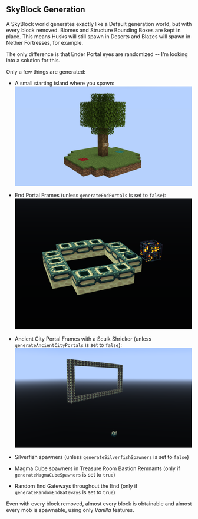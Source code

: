 ## SkyBlock Generation

A SkyBlock world generates exactly like a Default generation world, but with every block removed. Biomes and Structure
Bounding Boxes are kept in place. This means Husks will still spawn in Deserts and Blazes will spawn in Nether
Fortresses, for example.

The only difference is that Ender Portal eyes are randomized -- I'm looking into a solution for this.

Only a few things are generated:

- A small starting island where you spawn:
  ![small spawn platform with grass, both types of nylium, and a tree](../screenshots/spawn_platform.png?raw=true "Spawn Platform")

- End Portal Frames (unless `generateEndPortals` is set to `false`):
  ![end portal frame remains](../screenshots/end_portal.png?raw=true "End Portal Frame")

- Ancient City Portal Frames with a Sculk Shrieker (unless `generateAncientCityPortals` is set to `false`):
  ![ancient city portal frame remains](../screenshots/ancient_city_portal.png?raw=true "Ancient City Portal Frame")

- Silverfish spawners (unless `generateSilverfishSpawners` is set to `false`)

- Magma Cube spawners in Treasure Room Bastion Remnants (only if `generateMagmaCubeSpawners` is set to `true`)

- Random End Gateways throughout the End (only if `generateRandomEndGateways` is set to `true`)

Even with every block removed, almost every block is obtainable and almost every mob is spawnable, using only *Vanilla*
features.
